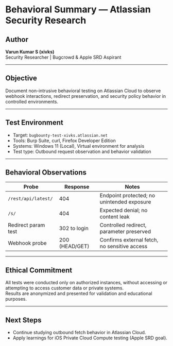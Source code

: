 # Behavioral Summary — Atlassian Security Research

## Author
**Varun Kumar S (xivks)**  
Security Researcher | Bugcrowd & Apple SRD Aspirant  

---

## Objective
Document non-intrusive behavioral testing on Atlassian Cloud to observe webhook interactions, redirect preservation, and security policy behavior in controlled environments.

---

## Test Environment
- Target: `bugbounty-test-xivks.atlassian.net`
- Tools: Burp Suite, curl, Firefox Developer Edition
- Systems: Windows 11 (Local), Virtual environment for analysis
- Test type: Outbound request observation and behavior validation

---

## Behavioral Observations
| Probe | Response | Notes |
|--------|-----------|-------|
| `/rest/api/latest/` | 404 | Endpoint protected; no unintended exposure |
| `/s/` | 404 | Expected denial; no content leak |
| Redirect param test | 302 to login | Controlled redirect, parameter preserved |
| Webhook probe | 200 (HEAD/GET) | Confirms external fetch, no sensitive access |

---

## Ethical Commitment
All tests were conducted only on authorized instances, without accessing or attempting to access customer data or private systems.  
Results are anonymized and presented for validation and educational purposes.

---

## Next Steps
- Continue studying outbound fetch behavior in Atlassian Cloud.
- Apply learnings for iOS Private Cloud Compute testing (Apple SRD goal).
